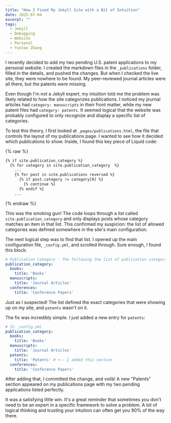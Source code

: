 ```yaml
---
title: "How I Fixed My Jekyll Site with a Bit of Intuition"
date: 2025-07-04
excerpt: ""
tags:
  - Jekyll
  - Debugging
  - Website
  - Personal
  - Yuntao Zhang
---
```


I recently decided to add my two pending U.S. patent applications to my personal website. I created the markdown files in the `_publications` folder, filled in the details, and pushed the changes. But when I checked the live site, they were nowhere to be found. My peer-reviewed journal articles were all there, but the patents were missing.

Even though I'm not a Jekyll expert, my intuition told me the problem was likely related to how the site categorizes publications. I noticed my journal articles had `category: manuscripts` in their front matter, while my new patent files had `category: patents`. It seemed logical that the website was probably configured to only recognize and display a specific list of categories.

To test this theory, I first looked at `_pages/publications.html`, the file that controls the layout of my publications page. I wanted to see how it decided which publications to show. Inside, I found this key piece of Liquid code:

{% raw %}
```html
{% if site.publication_category %}
  {% for category in site.publication_category  %}
    ...
    {% for post in site.publications reversed %}
      {% if post.category != category[0] %}
        {% continue %}
      {% endif %}
    ...
```
{% endraw %}

This was the smoking gun! The code loops through a list called `site.publication_category` and only displays posts whose category matches an item in that list. This confirmed my suspicion: the list of allowed categories was defined somewhere in the site's main configuration.

The next logical step was to find that list. I opened up the main configuration file, `_config.yml`, and scrolled through. Sure enough, I found this block:

```yaml
# Publication Category - The following the list of publication categories and their headings
publication_category:
  books:
    title: 'Books'
  manuscripts:
    title: 'Journal Articles'    
  conferences:
    title: 'Conference Papers'
```

Just as I suspected! The list defined the exact categories that were showing up on my site, and `patents` wasn't on it.

The fix was incredibly simple. I just added a new entry for `patents`:

```yaml
# In _config.yml
publication_category:
  books:
    title: 'Books'
  manuscripts:
    title: 'Journal Articles'
  patents:
    title: 'Patents' # <-- I added this section
  conferences:
    title: 'Conference Papers'
```

After adding that, I committed the change, and voilà! A new "Patents" section appeared on my publications page with my two pending applications listed perfectly.

It was a satisfying little win. It's a great reminder that sometimes you don't need to be an expert in a specific framework to solve a problem. A bit of logical thinking and trusting your intuition can often get you 90% of the way there.